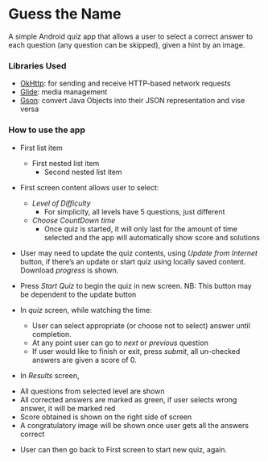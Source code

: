 # Guess the Name


A simple Android quiz app that allows a user to select a correct answer to each question (any question can be skipped), given a hint by an image.

### Libraries Used
* [OkHttp](https://github.com/codepath/android_guides/wiki/Using-OkHttp): for sending and receive HTTP-based network requests
* [Glide](https://github.com/bumptech/glide): media management
* [Gson](https://github.com/google/gson): convert Java Objects into their JSON representation and vise versa

### How to use the app

* First list item
   - First nested list item
     - Second nested list item
     
* First screen content allows user to select:
   - *Level of Difficulty*
     - For simplicity, all levels have 5 questions, just different
   - *Choose CountDown time*
     - Once quiz is started, it will only last for the amount of time selected and the app will automatically show score and solutions
     
* User may need to update the quiz contents, using *Update from Internet* button, if there’s an update or start quiz using locally saved content. Download *progress* is shown.

* Press *Start Quiz* to begin the quiz in new screen. NB: This button may be dependent to the update button

* In *quiz* screen, while watching the time:
   - User can select appropriate (or choose not to select) answer until completion.
   - At any point user can go to *next* or *previous* question
   - If user would like to finish or exit, press *submit*, all un-checked answers are given a score of 0.
*	In *Results* screen, 
   - All questions from selected level are shown
   - All corrected answers are marked as green, if user selects wrong answer, it will be marked red
   - Score obtained is shown on the right side of screen
   - A congratulatory image will be shown once user gets all the answers correct
*	User can then go back to First screen to start new quiz, again.

